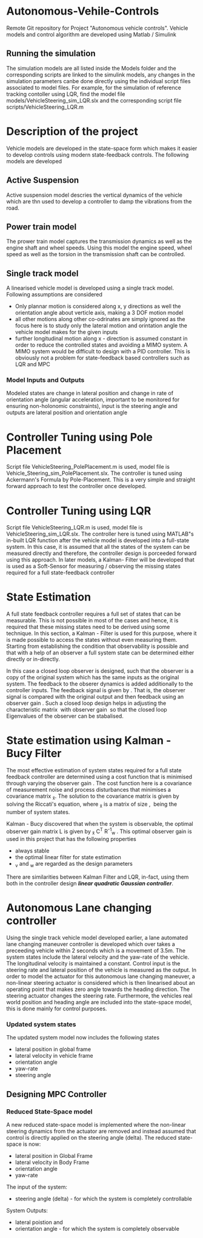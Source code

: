 # Autonomous-Vehile-Controls
Remote Git repository for Project "Autonomous vehicle controls".
Vehicle models and control algorithm are developed using Matlab / Simulink

## Running the simulation
<p>
  The simulation models are all listed inside the Models folder and the corresponding scripts are linked to the simulink models, any changes in the simulation parameters canbe done directly using the individual script files associated to model files. For example, for the simulation of reference tracking contoller using LQR, find the model file models/VehicleSteering_sim_LQR.slx and the corresponding script file scripts/VehicleSteering_LQR.m
</p>

# Description of the project

Vehicle models are developed in the state-space form which makes it easier to develop controls using modern state-feedback controls. The following models are developed

## Active Suspension

Active suspension model descries the vertical dynamics of the vehicle which are thn used to develop a controller to damp the vibrations from the road.

## Power train model

The prower train model captures the transmission dynamics as well as the engine shaft and wheel speeds. Using this model the engine speed, wheel speed as well as the torsion in the transmission shaft can be controlled.

## Single track model

A linearised vehicle model is developed using a single track model. Following assumptions are considered
* Only plannar motion is considered along x, y directions as well the orientation angle about verticle axis, making a 3 DOF motion model
* all other motions along other co-odrinates are simply ignored as the focus here is to study only the lateral motion and orintation angle the vehicle model makes for the given inputs
* further longitudinal motion along x - direction is assumed constant in order to reduce the controlled states and avoiding a MIMO system. A MIMO system would be difficult to design with a PID controller. This is obviously not a problem for state-feedback based controllers such as LQR and MPC

### Model Inputs and Outputs
Modeled states are change in lateral position and change in rate of orientation angle (angular acceleration, important to be monitored for ensuring non-holonomic constraints), input is the steering angle and outputs are lateral position and orientation angle

# Controller Tuning using Pole Placement

Script file VehicleSteering_PolePlacement.m is used, model file is Vehicle_Steering_sim_PolePlacement.slx. The controller is tuned using Ackermann's Formula by Pole-Placement. This is a very simple and straight forward approach to test the controller once developed.

# Controller Tuning using LQR

Script file VehicleSteering_LQR.m is used, model file is VehicleSteering_sim_LQR.slx. The controller here is tuned using MATLAB"s in-built LQR function after the vehicle model is developed into a full-state system. In this case, it is assumed that all the states of the system can be measured directly and therefore, the controller design is porceeded forward using this approach. In later models, a Kalman- Filter will be developed that is used as a Soft-Sensor for measuring / observing the missing states required for a full state-feedback controller

# State Estimation

  A full state feedback controller requires a full set of states that can be measurable. This is not possible in most of the cases and hence, it is required that these missing states need to be derived using some technique. In this section, a Kalman - Filter is used for this purpose, where it is made possible to access the states without even measuring them. Starting from establishing the condition that observability is possible and that with a help of an observer a full system state can be determined either directly or in-directly.



  In this case a closed loop observer is designed, such that the observer is a copy of the original system which has the same inputs as the original system. The feedback to the obserer dynamics is added additionally to the controller inputs. The feedback signal is given by <MATH>L(y - y&#770)</MATH>. That is, the observer signal is compared with the original output and then feedback using an observer gain <MATH>L</MATH>. Such a closed loop design helps in adjusting the characteristic matrix <MATH>(A - LC)</MATH> with observer gain <MATH>L</MATH> so that the closed loop Eigenvalues of the observer can be stabalised.


# State estimation using Kalman - Bucy Filter


  The most effective estimation of system states required for a full state feedback controller are determined using a cost function that is minimised through varying the observer gain <MATH>L</MATH>. The cost function here is a covariance of measurement noise and process disturbances that minimises a covariance matrix <MATH>P<sub>x&#771;</sub></MATH>. The solution to the covariance matrix is given by solving the Riccati's equation, where <MATH>P<sub>x&#771;</sub></MATH> is a matrix of size <MATH>(n x n)</sub></MATH>, <MATH>n</sub></MATH> being the number of system states.



  Kalman - Bucy discovered that when the system is observable, the optimal observer gain matrix L is given by <MATH>L = P<sub>x&#771;</sub> C<sup>T</sup> R<sup>-1</sup><sub>w</sub> </MATH>. This optimal observer gain is used in this project that has the following properties

   - always stable
   - the optimal linear filter for state estimation
   - <MATH>R<sub>v</sub></MATH> and <MATH>R<sub>w</sub></MATH> are regarded as the design parameters

There are similarities between Kalman Filter and LQR, in-fact, using them both in the controller design **_linear quadratic Gaussian controller_**.

# Autonomous Lane changing controller

  Using the single track vehicle model developed earlier, a lane automated lane changing maneuver controller is developed which over takes a preceeding vehicle within 2 seconds which is a movement of 3.5m. The system states include the lateral velocity and the yaw-rate of the vehicle. The longitudinal velocity is maintained a constant. Control input is the steering rate and lateral position of the vehicle is measured as the output. In order to model the actuator for this autonomous lane changing maneuver, a non-linear steering actuator is considered which is then linearised about an operating point that makes zero angle towards the heading direction. The steering actuator changes the steering rate. Furthermore, the vehicles real world position and heading angle are included into the state-space model, this is done mainly for control purposes.

### Updated system states
The updated system model now includes the following states

* lateral position in global frame
* lateral velocity in vehicle frame
* orientation angle
* yaw-rate
* steering angle

## Designing MPC Controller

### Reduced State-Space model

A new reduced state-space model is implemented where the non-linear steering dynamics from the actuator are removed and instead assumed that control is directly applied on the steering angle (delta). The reduced state-space is now:
* lateral position in Global Frame
* lateral velocity in Body Frame
* orientation angle
* yaw-rate

The input of the system:
* steering angle (delta) - for which the system is completely controllable

System Outputs:
* lateral poistion and
* orientation angle - for which the system is completely observable
